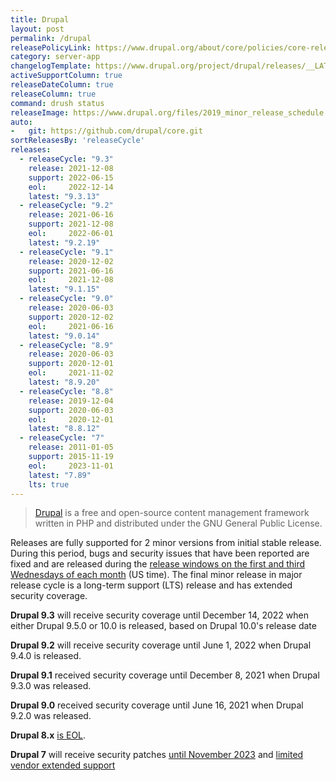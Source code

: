 ```yaml
---
title: Drupal
layout: post
permalink: /drupal
releasePolicyLink: https://www.drupal.org/about/core/policies/core-release-cycles/schedule
category: server-app
changelogTemplate: https://www.drupal.org/project/drupal/releases/__LATEST__
activeSupportColumn: true
releaseDateColumn: true
releaseColumn: true
command: drush status
releaseImage: https://www.drupal.org/files/2019_minor_release_schedule.png
auto:
-   git: https://github.com/drupal/core.git
sortReleasesBy: 'releaseCycle'
releases:
  - releaseCycle: "9.3"
    release: 2021-12-08
    support: 2022-06-15
    eol:     2022-12-14
    latest: "9.3.13"
  - releaseCycle: "9.2"
    release: 2021-06-16
    support: 2021-12-08
    eol:     2022-06-01
    latest: "9.2.19"
  - releaseCycle: "9.1"
    release: 2020-12-02
    support: 2021-06-16
    eol:     2021-12-08
    latest: "9.1.15"
  - releaseCycle: "9.0"
    release: 2020-06-03
    support: 2020-12-02
    eol:     2021-06-16
    latest: "9.0.14"
  - releaseCycle: "8.9"
    release: 2020-06-03
    support: 2020-12-01
    eol:     2021-11-02
    latest: "8.9.20"
  - releaseCycle: "8.8"
    release: 2019-12-04
    support: 2020-06-03
    eol:     2020-12-01
    latest: "8.8.12"
  - releaseCycle: "7"
    release: 2011-01-05
    support: 2015-11-19
    eol:     2023-11-01
    latest: "7.89"
    lts: true
---
```


> [Drupal](https://www.drupal.org/) is a free and open-source content management framework written in PHP and distributed under the GNU General Public License.

Releases are fully supported for 2 minor versions from initial stable release. During this period, bugs and security issues that have been reported are fixed and are released during the [release windows on the first and third Wednesdays of each month](https://www.drupal.org/about/core/policies/core-release-cycles/schedule#windows) (US time). The final minor release in major release cycle is a long-term support (LTS) release and has extended security coverage.

**Drupal 9.3** will receive security coverage until December 14, 2022 when either Drupal 9.5.0 or 10.0 is released, based on Drupal 10.0's release date

**Drupal 9.2** will receive security coverage until June 1, 2022 when Drupal 9.4.0 is released.

**Drupal 9.1** received security coverage until December 8, 2021 when Drupal 9.3.0 was released.

**Drupal 9.0** received security coverage until June 16, 2021 when Drupal 9.2.0 was released.

**Drupal 8.x** [is EOL](https://www.drupal.org/about/core/policies/core-release-cycles/schedule#drupal-8-eol).

**Drupal 7** will receive security patches [until November 2023](https://www.drupal.org/about/core/policies/core-release-cycles/schedule#drupal-7-eol) and [limited vendor extended support](https://www.drupal.org/project/d7es)
